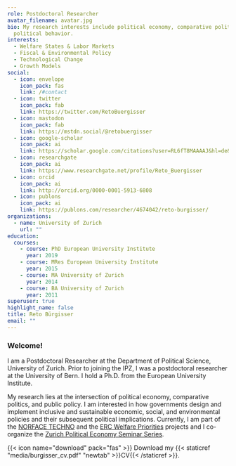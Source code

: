 ```yaml
---
role: Postdoctoral Researcher
avatar_filename: avatar.jpg
bio: My research interests include political economy, comparative politics, and
  political behavior.
interests:
  - Welfare States & Labor Markets
  - Fiscal & Environmental Policy
  - Technological Change
  - Growth Models
social:
  - icon: envelope
    icon_pack: fas
    link: /#contact
  - icon: twitter
    icon_pack: fab
    link: https://twitter.com/RetoBuergisser
  - icon: mastodon
    icon_pack: fab
    link: https://mstdn.social/@retobuergisser
  - icon: google-scholar
    icon_pack: ai
    link: https://scholar.google.com/citations?user=RL6fT8MAAAAJ&hl=de&oi=ao
  - icon: researchgate
    icon_pack: ai
    link: https://www.researchgate.net/profile/Reto_Buergisser
  - icon: orcid
    icon_pack: ai
    link: http://orcid.org/0000-0001-5913-6808 
  - icon: publons
    icon_pack: ai
    link: https://publons.com/researcher/4674042/reto-burgisser/     
organizations:
  - name: University of Zurich
    url: ""
education:
  courses:
    - course: PhD European University Institute
      year: 2019
    - course: MRes European University Institute
      year: 2015
    - course: MA University of Zurich
      year: 2014
    - course: BA University of Zurich
      year: 2011
superuser: true
highlight_name: false
title: Reto Bürgisser
email: ""
---
```


### Welcome!

I am a Postdoctoral Researcher at the Department of Political Science, University of Zurich. Prior to joining the IPZ, I was a postdoctoral researcher at the University of Bern. I hold a Ph.D. from the European University Institute.

My research lies at the intersection of political economy, comparative politics, and public policy. I am interested in how governments design and implement inclusive and sustainable economic, social, and environmental policies and their subsequent political implications. Currently, I am part of the [NORFACE TECHNO](https://techno-norface.net/) and the [ERC Welfare Priorities](http://welfarepriorities.eu) projects and I co-organize the [Zurich Political Economy Seminar Series](https://pp.ethz.ch/zpess.html). 

{{< icon name="download" pack="fas" >}} Download my {{< staticref "media/burgisser_cv.pdf" "newtab" >}}CV{{< /staticref >}}.

